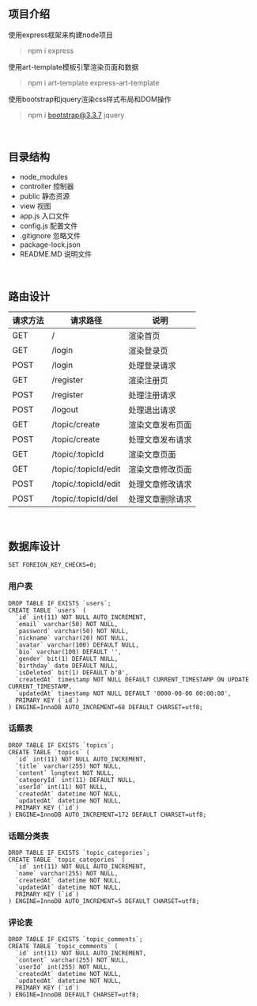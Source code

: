 ## 项目介绍

使用express框架来构建node项目
> npm i express

使用art-template模板引擎渲染页面和数据
> npm i art-template express-art-template

使用bootstrap和jquery渲染css样式布局和DOM操作
> npm i bootstrap@3.3.7 jquery

<br>

## 目录结构

- node_modules
- controller 控制器
- public 静态资源
- view 视图
- app.js 入口文件
- config.js 配置文件
- .gitignore 忽略文件
- package-lock.json
- README.MD 说明文件

<br>

## 路由设计

| 请求方法 | 请求路径 | 说明
| ---- | ---- | ----
| GET    | /                    | 渲染首页
| GET    | /login               | 渲染登录页
| POST   | /login               | 处理登录请求
| GET    | /register            | 渲染注册页
| POST   | /register            | 处理注册请求
| POST   | /logout              | 处理退出请求
| GET    | /topic/create        | 渲染文章发布页面
| POST   | /topic/create        | 处理文章发布请求
| GET    | /topic/:topicId      | 渲染文章页面
| GET    | /topic/:topicId/edit | 渲染文章修改页面
| POST   | /topic/:topicId/edit | 处理文章修改请求
| POST   | /topic/:topicId/del  | 处理文章删除请求

<br>

## 数据库设计

```
SET FOREIGN_KEY_CHECKS=0;
```

### 用户表

```
DROP TABLE IF EXISTS `users`;
CREATE TABLE `users` (
  `id` int(11) NOT NULL AUTO_INCREMENT,
  `email` varchar(50) NOT NULL,
  `password` varchar(50) NOT NULL,
  `nickname` varchar(20) NOT NULL,
  `avatar` varchar(100) DEFAULT NULL,
  `bio` varchar(100) DEFAULT '',
  `gender` bit(1) DEFAULT NULL,
  `birthday` date DEFAULT NULL,
  `isDeleted` bit(1) DEFAULT b'0',
  `createdAt` timestamp NOT NULL DEFAULT CURRENT_TIMESTAMP ON UPDATE CURRENT_TIMESTAMP,
  `updatedAt` timestamp NOT NULL DEFAULT '0000-00-00 00:00:00',
  PRIMARY KEY (`id`)
) ENGINE=InnoDB AUTO_INCREMENT=68 DEFAULT CHARSET=utf8;
```

### 话题表

```
DROP TABLE IF EXISTS `topics`;
CREATE TABLE `topics` (
  `id` int(11) NOT NULL AUTO_INCREMENT,
  `title` varchar(255) NOT NULL,
  `content` longtext NOT NULL,
  `categoryId` int(11) DEFAULT NULL,
  `userId` int(11) NOT NULL,
  `createdAt` datetime NOT NULL,
  `updatedAt` datetime NOT NULL,
  PRIMARY KEY (`id`)
) ENGINE=InnoDB AUTO_INCREMENT=172 DEFAULT CHARSET=utf8;
```

### 话题分类表

```
DROP TABLE IF EXISTS `topic_categories`;
CREATE TABLE `topic_categories` (
  `id` int(11) NOT NULL AUTO_INCREMENT,
  `name` varchar(255) NOT NULL,
  `createdAt` datetime NOT NULL,
  `updatedAt` datetime NOT NULL,
  PRIMARY KEY (`id`)
) ENGINE=InnoDB AUTO_INCREMENT=5 DEFAULT CHARSET=utf8;
```

### 评论表

```
DROP TABLE IF EXISTS `topic_comments`;
CREATE TABLE `topic_comments` (
  `id` int(11) NOT NULL AUTO_INCREMENT,
  `content` varchar(255) NOT NULL,
  `userId` int(255) NOT NULL,
  `createdAt` datetime NOT NULL,
  `updatedAt` datetime NOT NULL,
  PRIMARY KEY (`id`)
) ENGINE=InnoDB DEFAULT CHARSET=utf8;
```


